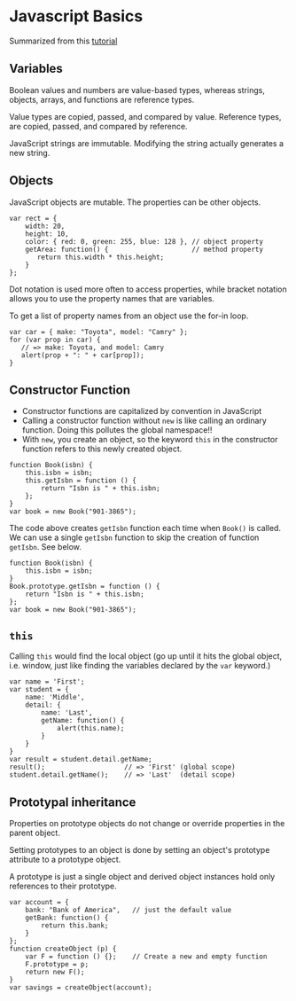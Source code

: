 Javascript Basics
===
Summarized from this [tutorial](https://www.dofactory.com/tutorial/javascript)

Variables
---
Boolean values and numbers are value-based types, whereas strings, objects, arrays, and functions are reference types.

Value types are copied, passed, and compared by value. Reference types, are copied, passed, and compared by reference.

JavaScript strings are immutable. Modifying the string actually generates a new string.

Objects
---

JavaScript objects are mutable. The properties can be other objects. 

```
var rect = {
    width: 20, 
    height: 10,
    color: { red: 0, green: 255, blue: 128 }, // object property
    getArea: function() {                     // method property 
       return this.width * this.height;
    }
};
```

Dot notation is used more often to access properties, while bracket notation allows you to use the property names that are variables.

To get a list of property names from an object use the for-in loop.

```
var car = { make: "Toyota", model: "Camry" };
for (var prop in car) {
   // => make: Toyota, and model: Camry
   alert(prop + ": " + car[prop]);  
}
```

Constructor Function
---
* Constructor functions are capitalized by convention in JavaScript
* Calling a constructor function without `new` is like calling an ordinary function. Doing this pollutes the global namespace!! 
* With `new`, you create an object, so the keyword `this` in the constructor function refers to this newly created object. 

```
function Book(isbn) {
    this.isbn = isbn;
    this.getIsbn = function () {
        return "Isbn is " + this.isbn;
    };
}
var book = new Book("901-3865");
```

The code above creates `getIsbn` function each time when `Book()` is called. 
We can use a single `getIsbn` function to skip the creation of function `getIsbn`. 
See below.
```
function Book(isbn) {
    this.isbn = isbn;
}
Book.prototype.getIsbn = function () {
    return "Isbn is " + this.isbn;
};
var book = new Book("901-3865");
```

`this` 
---

Calling `this` would find the local object (go up until it hits the global object, i.e. window, just like finding the variables declared by the `var` keyword.)

```
var name = 'First';
var student = {
    name: 'Middle',
    detail: {
        name: 'Last',
        getName: function() {
            alert(this.name);
        }
    }
}
var result = student.detail.getName; 
result();                    // => 'First' (global scope)
student.detail.getName();    // => 'Last'  (detail scope) 
```

Prototypal inheritance
---
Properties on prototype objects do not change or override properties in the parent object.

Setting prototypes to an object is done by setting an object's prototype attribute to a prototype object.

A prototype is just a single object and derived object instances hold only references to their prototype.

```
var account = {
    bank: "Bank of America",   // just the default value
    getBank: function() {
        return this.bank;
    }
};
function createObject (p) {
    var F = function () {};    // Create a new and empty function
    F.prototype = p;
    return new F();
}
var savings = createObject(account);
```
